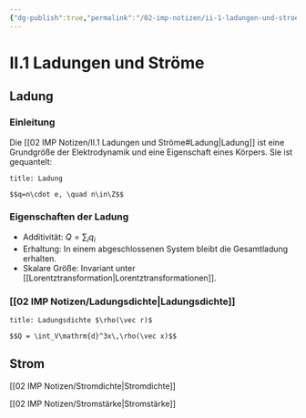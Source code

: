 ```yaml
---
{"dg-publish":true,"permalink":"/02-imp-notizen/ii-1-ladungen-und-stroeme/"}
---
```


# II.1 Ladungen und Ströme
## Ladung
### Einleitung
Die [[02 IMP Notizen/II.1 Ladungen und Ströme#Ladung|Ladung]] ist eine Grundgröße der Elektrodynamik und eine Eigenschaft eines Körpers.
Sie ist gequantelt: 
```ad-definition
title: Ladung

$$q=n\cdot e, \quad n\in\Z$$

```
### Eigenschaften der Ladung
- Additivität: $Q=\displaystyle\sum_iq_i$
- Erhaltung: In einem abgeschlossenen System bleibt die Gesamtladung erhalten. 
- Skalare Größe: Invariant unter [[Lorentztransformation|Lorentztransformationen]]. 
### [[02 IMP Notizen/Ladungsdichte|Ladungsdichte]]

```ad-definition
title: Ladungsdichte $\rho(\vec r)$

$$Q = \int_V\mathrm{d}^3x\,\rho(\vec x)$$
```

## Strom
[[02 IMP Notizen/Stromdichte|Stromdichte]]

[[02 IMP Notizen/Stromstärke|Stromstärke]]